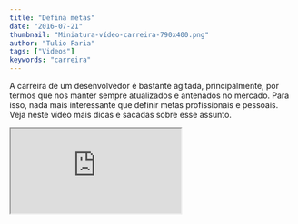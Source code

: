 ```yaml
---
title: "Defina metas"
date: "2016-07-21"
thumbnail: "Miniatura-vídeo-carreira-790x400.png"
author: "Tulio Faria"
tags: ["Videos"]
keywords: "carreira"
---
```



A carreira de um desenvolvedor é bastante agitada, principalmente, por termos que nos manter sempre atualizados e antenados no mercado. Para isso, nada mais interessante que definir metas profissionais e pessoais. Veja neste vídeo mais dicas e sacadas sobre esse assunto. 


<div class="embed-responsive embed-responsive-16by9">
 <iframe class="embed-responsive-item" src="https://www.youtube.com/embed/Pp40lio_98Y" allowfullscreen></iframe>
  </div>